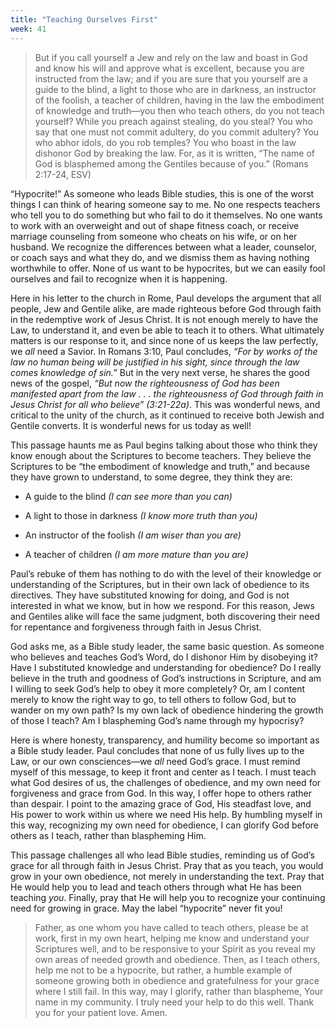 ```yaml
---
title: "Teaching Ourselves First"
week: 41
---
```


> But if you call yourself a Jew and rely on the law and boast in God
> and know his will and approve what is excellent, because you are
> instructed from the law; and if you are sure that you yourself are a
> guide to the blind, a light to those who are in darkness, an
> instructor of the foolish, a teacher of children, having in the law
> the embodiment of knowledge and truth—you then who teach others, do
> you not teach yourself? While you preach against stealing, do you
> steal? You who say that one must not commit adultery, do you commit
> adultery? You who abhor idols, do you rob temples? You who boast in
> the law dishonor God by breaking the law. For, as it is written, “The
> name of God is blasphemed among the Gentiles because of you.” (Romans
> 2:17-24, ESV)

“Hypocrite!” As someone who leads Bible studies, this is one of the
worst things I can think of hearing someone say to me. No one respects
teachers who tell you to do something but who fail to do it themselves.
No one wants to work with an overweight and out of shape fitness coach,
or receive marriage counseling from someone who cheats on his wife, or
on her husband. We recognize the differences between what a leader,
counselor, or coach says and what they do, and we dismiss them as having
nothing worthwhile to offer. None of us want to be hypocrites, but we
can easily fool ourselves and fail to recognize when it is happening.

Here in his letter to the church in Rome, Paul develops the argument
that all people, Jew and Gentile alike, are made righteous before God
through faith in the redemptive work of Jesus Christ. It is not enough
merely to have the Law, to understand it, and even be able to teach it
to others. What ultimately matters is our response to it, and since none
of us keeps the law perfectly, we *all* need a Savior. In Romans 3:10,
Paul concludes, *“For by works of the law no human being will be
justified in his sight, since through the law comes knowledge of sin.”*
But in the very next verse, he shares the good news of the gospel, *“But
now the righteousness of God has been manifested apart from the law . .
. the righteousness of God through faith in Jesus Christ for all who
believe” (3:21-22a)*. This was wonderful news, and critical to the unity
of the church, as it continued to receive both Jewish and Gentile
converts. It is wonderful news for us today as well!

This passage haunts me as Paul begins talking about those who think they
know enough about the Scriptures to become teachers. They believe the
Scriptures to be “the embodiment of knowledge and truth,” and because
they have grown to understand, to some degree, they think they are:

-   A guide to the blind *(I can see more than you can)*

-   A light to those in darkness *(I know more truth than you)*

-   An instructor of the foolish *(I am wiser than you are)*

-   A teacher of children *(I am more mature than you are)*

Paul’s rebuke of them has nothing to do with the level of their
knowledge or understanding of the Scriptures, but in their own lack of
obedience to its directives. They have substituted knowing for doing,
and God is not interested in what we know, but in how we respond. For
this reason, Jews and Gentiles alike will face the same judgment, both
discovering their need for repentance and forgiveness through faith in
Jesus Christ.

God asks me, as a Bible study leader, the same basic question. As
someone who believes and teaches God’s Word, do I dishonor Him by
disobeying it? Have I substituted knowledge and understanding for
obedience? Do I really believe in the truth and goodness of God’s
instructions in Scripture, and am I willing to seek God’s help to obey
it more completely? Or, am I content merely to know the right way to go,
to tell others to follow God, but to wander on my own path? Is my own
lack of obedience hindering the growth of those I teach? Am I
blaspheming God’s name through my hypocrisy?

Here is where honesty, transparency, and humility become so important as
a Bible study leader. Paul concludes that none of us fully lives up to
the Law, or our own consciences—we *all* need God’s grace. I must remind
myself of this message, to keep it front and center as I teach. I must
teach what God desires of us, the challenges of obedience, and my own
need for forgiveness and grace from God. In this way, I offer hope to
others rather than despair. I point to the amazing grace of God, His
steadfast love, and His power to work within us where we need His help.
By humbling myself in this way, recognizing my own need for obedience, I
can glorify God before others as I teach, rather than blaspheming Him.

This passage challenges all who lead Bible studies, reminding us of
God’s grace for all through faith in Jesus Christ. Pray that as you
teach, you would grow in your own obedience, not merely in understanding
the text. Pray that He would help you to lead and teach others through
what He has been teaching *you*. Finally, pray that He will help you to
recognize your continuing need for growing in grace. May the label
“hypocrite” never fit you!

> Father, as one whom you have called to teach others, please be at
> work, first in my own heart, helping me know and understand your
> Scriptures well, and to be responsive to your Spirit as you reveal my
> own areas of needed growth and obedience. Then, as I teach others,
> help me not to be a hypocrite, but rather, a humble example of someone
> growing both in obedience and gratefulness for your grace where I
> still fail. In this way, may I glorify, rather than blaspheme, Your
> name in my community. I truly need your help to do this well. Thank
> you for your patient love. Amen.
